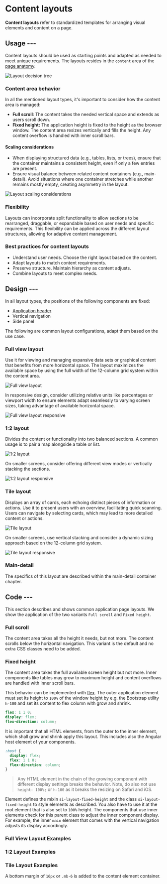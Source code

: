 # Content layouts

**Content layouts** refer to standardized templates for arranging visual elements
and content on a page.

## Usage ---

Content layouts should be used as starting points and adapted as needed to meet
unique requirements. The layouts resides in the `content` area of the [page anatomy](anatomy.md).

![Layout decision tree](images/layout-desicion-tree.png)

### Content area behavior

In all the mentioned layout types, it's important to consider how the content
area is managed:

- **Full scroll**: The content takes the needed vertical space and extends as
  users scroll down.
- **Fixed height:** The application height is fixed to the height as the browser
  window. The content area resizes vertically and fills the height. Any content
  overflow is handled with inner scroll bars.

#### Scaling considerations

- When displaying structured data (e.g., tables, lists, or trees), ensure that the container maintains a consistent height,
  even if only a few entries are present.
- Ensure visual balance between related content containers (e.g., main-detail). Avoid situations where one container stretches while another
  remains mostly empty, creating asymmetry in the layout.

![Layout scaling considerations](images/layout-scaling.png)

### Flexibility

Layouts can incorporate split functionality
to allow sections to be rearranged, draggable, or expandable based on user needs and specific
requirements. This flexibility can be applied across the different layout structures,
allowing for adaptive content management.

### Best practices for content layouts

- Understand user needs. Choose the right layout based on the content.
- Adapt layouts to match content requirements.
- Preserve structure. Maintain hierarchy as content adjusts.
- Combine layouts to meet complex needs.

## Design ---

In all layout types, the positions of the following components are fixed:

- [Application header](../../components/layout-navigation/application-header.md)
- Vertical navigation
- Side panel

The following are common layout configurations, adapt them based on the use case.

### Full view layout

Use it for viewing and managing expansive data sets or graphical content that
benefits from more horizontal space. The layout maximizes the available space by
using the full width of the 12-column grid system within the content area.

![Full view layout](images/layout-full-view.png)

In responsive design, consider utilizing relative units like percentages or
viewport width to ensure elements adapt seamlessly to varying screen sizes,
taking advantage of available horizontal space.

![Full view layout responsive](images/layout-full-view-responsive.png)

### 1:2 layout

Divides the content or functionality into two balanced sections. A common usage
is to pair a map alongside a table or list.

![1:2 layout](images/layout-1-2.png)

On smaller screens, consider offering different view modes or vertically
stacking the sections.

![1:2 layout responsive](images/layout-1-2-responsive.png)

### Tile layout

Displays an array of cards, each
echoing distinct pieces of information or actions. Use it to present users with
an overview, facilitating quick scanning. Users can navigate by selecting cards,
which may lead to more detailed content or actions.

![Tile layout](images/layout-tile.png)

On smaller screens, use vertical stacking and consider a dynamic sizing approach
based on the 12-column grid system.

![Tile layout responsive](images/layout-tile-responsive.png)

### Main-detail

The specifics of this layout are described within the main-detail container chapter.

## Code ---

This section describes and shows common application page layouts. We show the application
of the two variants `Full scroll` and `Fixed height`.

### Full scroll

The content area takes all the height it needs, but not more. The content
scrolls below the horizontal navigation. This variant is the default and
no extra CSS classes need to be added.

### Fixed height

The content area takes the full available screen height but not more. Inner
components like tables may grow to maximum height and content overflows are
handled with inner scroll bars.

This behavior can be implemented with [flex](https://developer.mozilla.org/en-US/docs/Web/CSS/flex).
The outer application element must set its height to `100%` of the window height by e.g. the Bootstrap
utility `h-100` and set its content to flex column with grow and shrink.

```scss
flex: 1 1 0;
display: flex;
flex-direction: column;
```

It is important that all HTML elements, from the outer to the inner element, which shall grow and shrink
apply this layout. This includes also the Angular host element of your components.

```scss
:host {
  display: flex;
  flex: 1 1 0;
  flex-direction: column;
}
```

> Any HTML element in the chain of the growing component with different display settings breaks
> the behavior. Note, do also not use `height: 100%;` or `h-100` as it breaks the resizing on Safari
> and iOS.

Element defines the mixin `si-layout-fixed-height` and the class `si-layout-fixed-height` to
style elements as described. You also have to use it at the root element that is also set to
`100%` height. The components that use inner elements check for this parent class
to adjust the inner component display. For example, the inner `main` element that
comes with the vertical navigation adjusts its display accordingly.

### Full View Layout Examples

<si-docs-component base="si-layouts" height="550">
  <si-docs-tab example="content-full-layout-fixed-height" heading="Fixed Height"></si-docs-tab>
  <si-docs-tab example="content-full-layout-full-scroll" heading="Full Scroll"></si-docs-tab>
</si-docs-component>

### 1:2 Layout Examples

<si-docs-component base="si-layouts" height="550">
  <si-docs-tab example="content-1-2-layout-fixed-height" heading="Fixed Height"></si-docs-tab>
  <si-docs-tab example="content-1-2-layout-full-scroll" heading="Full Scroll"></si-docs-tab>
</si-docs-component>

### Tile Layout Examples

A bottom margin of `16px` or `.mb-6` is added to the content element container.

<si-docs-component base="si-layouts" height="550">
  <si-docs-tab example="content-tile-layout-full-scroll" heading="No Vertical Navbar"></si-docs-tab>
  <si-docs-tab example="content-tile-layout-full-scroll-vertical-nav" heading="Vertical Navbar"></si-docs-tab>
</si-docs-component>
